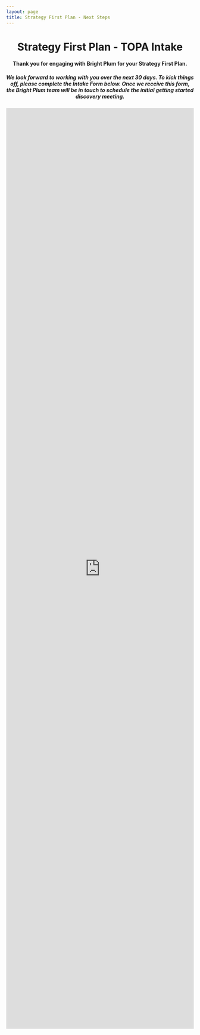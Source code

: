 ```yaml
---
layout: page
title: Strategy First Plan - Next Steps
---
```

<h1 style="text-align:center;">Strategy First Plan - TOPA Intake</h1>
<h4 style="text-align:center;">Thank you for engaging with Bright Plum for your Strategy First Plan.</h4>
<h5 style="text-align:center;">We look forward to working with you over the next 30 days. To kick things off, please complete the Intake Form below. Once we receive this form, the Bright Plum team will be in touch to schedule the initial getting started discovery meeting.</h5>

<iframe src="https://docs.google.com/forms/d/e/1FAIpQLScZ13Su3zgJO5blfnSfcl2IX8AOke0SSZx73U0yyNUYIqp1-w/viewform?embedded=true" width="100%" height="2465" frameborder="0" marginheight="0" marginwidth="0">Loading…</iframe>
